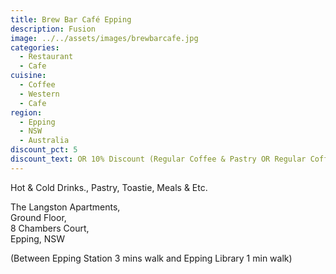 ```yaml
---
title: Brew Bar Café Epping
description: Fusion
image: ../../assets/images/brewbarcafe.jpg
categories:
  - Restaurant
  - Cafe
cuisine:
  - Coffee
  - Western
  - Cafe
region:
  - Epping
  - NSW
  - Australia
discount_pct: 5
discount_text: OR 10% Discount (Regular Coffee & Pastry OR Regular Coffee & Sandwich)
---
```

Hot & Cold Drinks., Pastry, Toastie, Meals & Etc.

The Langston Apartments,\
Ground Floor,\
8 Chambers Court,\
Epping, NSW

(Between Epping Station 3 mins walk and Epping Library 1 min walk)
